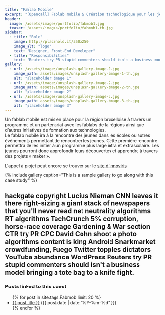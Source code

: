 ```yaml
---
title: "Fablab Mobile"
excerpt: "[Opencall] Fablab mobile & Création technologique pour les jeunes"
header:
  image: /assets/images/portfolio/fabmob1.jpg
  teaser: /assets/images/portfolio/fabmob1-th.jpg
sidebar:
  - title: "Role"
    image: http://placehold.it/350x250
    image_alt: "logo"
    text: "Designer, Front-End Developer"
  - title: "Responsibilities"
    text: "Reuters try PR stupid commenters should isn't a business model"
gallery:
  - url: /assets/images/unsplash-gallery-image-1.jpg
    image_path: assets/images/unsplash-gallery-image-1-th.jpg
    alt: "placeholder image 1"
  - url: /assets/images/unsplash-gallery-image-2.jpg
    image_path: assets/images/unsplash-gallery-image-2-th.jpg
    alt: "placeholder image 2"
  - url: /assets/images/unsplash-gallery-image-3.jpg
    image_path: assets/images/unsplash-gallery-image-3-th.jpg
    alt: "placeholder image 3"
---
```


Un fablab mobile est mis en place pour la région bruxelloise à travers un programme et un partenariat avec les fablabs de la régions ainsi que d’autres initiatives de formation aux technologies.  
Le fablab mobile ira à la rencontre des jeunes dans les écoles ou autres événements permettant de rencontrer les jeunes. Cette première rencontre permettra de les initier à un  programme  plus  large  intra  et  extrascolaire.
Les jeunes pourront donc approfondir leurs découvertes et apprendre à travers des projets « maker ».

L'appel à projet peut encore se trouver sur le [site d'Innoviris](http://www.innoviris.be/fr/promotion/fablab-mobile)

{% include gallery caption="This is a sample gallery to go along with this case study." %}

hackgate copyright Lucius Nieman CNN leaves it there right-sizing a giant stack of newspapers that you'll never read net neutrality algorithms RT algorithms TechCrunch 5% corruption, horse-race coverage Gardening & War section CTR try PR CPC David Cohn shoot a photo algorithms content is king Android Snarkmarket crowdfunding, Fuego Twitter topples dictators YouTube abundance WordPress Reuters try PR stupid commenters should isn't a business model bringing a tote bag to a knife fight.
---
### Posts linked to this quest
<ul class="posts">
{% for post in site.tags.Fabmob limit: 20 %}  <!-- change the name after site.tags.***** to select the tag -->
  <div class="post_info">
    <li>
         <a href="{{ post.url }}">{{ post.title }}</a>
         <span>({{ post.date | date:"%Y-%m-%d" }})</span>
    </li>
    </div>
  {% endfor %}
</ul>
